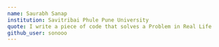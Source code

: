 ```yaml
---
name: Saurabh Sanap
institution: Savitribai Phule Pune University
quote: I write a piece of code that solves a Problem in Real Life
github_user: sonooo
---
```

